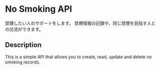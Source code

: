 # No Smoking API
禁煙したい人のサポートをします。
禁煙情報の記録や、同じ禁煙を目指す人との交流ができます。

## Description

This is a simple API that allows you to create, read, update and delete no smoking records.
